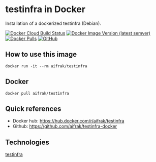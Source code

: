 # testinfra in Docker
Installation of a dockerized testinfra (Debian).

[![Docker Cloud Build Status](https://img.shields.io/docker/cloud/build/aifrak/testinfra)](https://hub.docker.com/r/aifrak/testinfra/builds)
[![Docker Image Version (latest semver)](https://img.shields.io/docker/v/aifrak/testinfra?color=orange&sort=semver)](https://hub.docker.com/r/aifrak/testinfra/tags)
[![Docker Pulls](https://img.shields.io/docker/pulls/aifrak/testinfra?color=yellow)](https://hub.docker.com/r/aifrak/testinfra/)
[![GitHub](https://img.shields.io/github/license/aifrak/testinfra-docker?color=blue)](https://github.com/aifrak/testinfra-docker/blob/master/LICENSE)

## How to use this image
```
docker run -it --rm aifrak/testinfra
```

## Docker
```
docker pull aifrak/testinfra
```

## Quick references
- Docker hub: https://hub.docker.com/r/aifrak/testinfra
- Github: https://github.com/aifrak/testinfra-docker

## Technologies
[testinfra](https://testinfra.readthedocs.io/)
